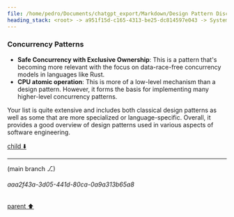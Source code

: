 ```yaml
---
file: /home/pedro/Documents/chatgpt_export/Markdown/Design Pattern Discussion.md
heading_stack: <root> -> a951f15d-c165-4313-be25-dc814597e043 -> System -> 03985b6c-29ae-41b6-92e5-e42d445643dd -> System -> aaa24614-b737-4538-9e3c-c9866b7ef27a -> User -> b7a138d2-d995-484d-a7ba-5203e4b28814 -> Assistant -> Creational Patterns -> Structural Patterns -> Behavioral Patterns -> Concurrency Patterns
---
```

### Concurrency Patterns
- **Safe Concurrency with Exclusive Ownership**: This is a pattern that's becoming more relevant with the focus on data-race-free concurrency models in languages like Rust.
- **CPU atomic operation**: This is more of a low-level mechanism than a design pattern. However, it forms the basis for implementing many higher-level concurrency patterns.
  
Your list is quite extensive and includes both classical design patterns as well as some that are more specialized or language-specific. Overall, it provides a good overview of design patterns used in various aspects of software engineering.

[child ⬇️](#aaa2f43a-3d05-441d-80ca-0a9a313b65a8)

---

(main branch ⎇)
###### aaa2f43a-3d05-441d-80ca-0a9a313b65a8
[parent ⬆️](#b7a138d2-d995-484d-a7ba-5203e4b28814)
